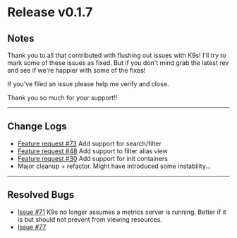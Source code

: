 # Release v0.1.7

## Notes

Thank you to all that contributed with flushing out issues with K9s! I'll try
to mark some of these issues as fixed. But if you don't mind grab the latest
rev and see if we're happier with some of the fixes!

If you've filed an issue please help me verify and close.

Thank you so much for your support!!

---

## Change Logs

* [Feature request #73](https://github.com/kswapd/k10s/issues/73) Add support for search/filter
* [Feature request #48](https://github.com/kswapd/k10s/issues/48) Add support to filter alias view
* [Feature request #30](https://github.com/kswapd/k10s/issues/30) Add support for init containers
* Major cleanup + refactor. Might have introduced some instability...

---

## Resolved Bugs

* [Issue #71](https://github.com/kswapd/k10s/issues/71) K9s no longer assumes a metrics server is
  running. Better if it is but should not prevent from viewing resources.
* [Issue #77](https://github.com/kswapd/k10s/issues/77)
